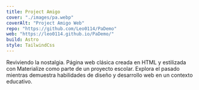 ```yaml
---
title: Project Amigo
cover: "./images/pa.webp"
coverAlt: "Project Amigo Web"
repo: "https://github.com/Leo0114/PaDemo"
web: "https://leo0114.github.io/PaDemo/"
build: Astro
style: TailwindCss
---
```


Reviviendo la nostalgia. Página web clásica creada en HTML y estilizada con Materialize como parte de un proyecto escolar. Explora el pasado mientras demuestra habilidades de diseño y desarrollo web en un contexto educativo.
